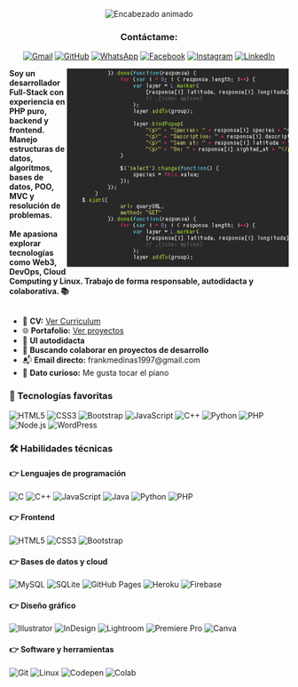 <!-- Encabezado animado -->
<div align="center">
  <img src="https://readme-typing-svg.herokuapp.com?color=%236FDA44&size=32&center=true&vCenter=true&width=600&height=50&lines=Hi+I'm+Frank+👋;Desarrollador+Full-Stack;Ingeniero+Multifuncional;Freelancer;Trabajo+en+equipo;Independiente+y+autodidacta" alt="Encabezado animado" />
</div>

<!-- Contacto -->
<div align="center">
  <h3>Contáctame:</h3>
  <p>
    <a href="mailto:frankmedinasq997@gmail.com"><img src="https://img.shields.io/badge/Gmail-%23EA4335?style=plastic&logo=gmail&logoColor=white" alt="Gmail" /></a>
    <a href="https://github.com/fmedinab" target="_blank"><img src="https://img.shields.io/badge/GitHub-%23181717?style=plastic&logo=github&logoColor=white" alt="GitHub" /></a>
    <a href="https://wa.me/932351089" target="_blank"><img src="https://img.shields.io/badge/WhatsApp-%2325D366?style=plastic&logo=whatsapp&logoColor=white" alt="WhatsApp" /></a>
    <a href="https://www.facebook.com/FranjDemoOficial" target="_blank"><img src="https://img.shields.io/badge/Facebook-%231877F2?style=plastic&logo=facebook&logoColor=white" alt="Facebook" /></a>
    <a href="https://www.instagram.com/franjdemo/" target="_blank"><img src="https://img.shields.io/badge/Instagram-%23E4405F?style=plastic&logo=instagram&logoColor=white" alt="Instagram" /></a>
    <a href="https://www.linkedin.com/in/frank-medina-bola%C3%B1os-a3a65b325/" target="_blank"><img src="https://img.shields.io/badge/LinkedIn-%230A66C2?style=plastic&logo=linkedin&logoColor=white" alt="LinkedIn" /></a>
  </p>
</div>

<!-- Acerca de mí -->
<div align="left">
  <img align="right" alt="GIF de trabajo" src="https://github.com/bhumikatewary/bhumikatewary/blob/main/giphy.gif" width="400" />
  <p>
    <strong>
      Soy un desarrollador Full-Stack con experiencia en PHP puro, backend y frontend. Manejo estructuras de datos, algoritmos, bases de datos, POO, MVC y resolución de problemas.<br><br>
      Me apasiona explorar tecnologías como Web3, DevOps, Cloud Computing y Linux. Trabajo de forma responsable, autodidacta y colaborativa. 📚<br><br>
    </strong>
  </p>

  <ul>
    <li>📄 <strong>CV:</strong> <a href="https://portfolio-xxhw.onrender.com/static/portfolio/Frank_MedinaBola%C3%83%C2%B1os_CV.d966f6218a91.pdf" target="_blank">Ver Curriculum</a></li>
    <li>🌐 <strong>Portafolio:</strong> <a href="https://portfolio-xxhw.onrender.com" target="_blank">Ver proyectos</a></li>
    <li>🎨 <strong>UI autodidacta</strong></li>
    <li>🤝 <strong>Buscando colaborar en proyectos de desarrollo</strong></li>
    <li>📬 <strong>Email directo:</strong> frankmedinas1997@gmail.com</li>
    <li>🎹 <strong>Dato curioso:</strong> Me gusta tocar el piano</li>
  </ul>
</div>

<!-- Tecnologías favoritas -->
<h3>🚀 Tecnologías favoritas</h3>
<p align="left">
  <img src="https://img.icons8.com/color/48/html-5.png" alt="HTML5" />
  <img src="https://img.icons8.com/color/48/css3.png" alt="CSS3" />
  <img src="https://img.icons8.com/color/48/bootstrap.png" alt="Bootstrap" />
  <img src="https://img.icons8.com/color/48/javascript.png" alt="JavaScript" />
  <img src="https://img.icons8.com/color/48/c-plus-plus-logo.png" alt="C++" />
  <img src="https://img.icons8.com/color/48/python.png" alt="Python" />
  <img src="https://img.icons8.com/color/48/php.png" alt="PHP" />
  <img src="https://img.icons8.com/color/48/nodejs.png" alt="Node.js" />
  <img src="https://img.icons8.com/fluency/48/wordpress.png" alt="WordPress" />
</p>

<!-- Habilidades -->
<h3>🛠️ Habilidades técnicas</h3>

<h4>👉 Lenguajes de programación</h4>
<p>
  <img src="https://img.shields.io/badge/C-%232370ED.svg?logo=c&logoColor=white" alt="C" />
  <img src="https://img.shields.io/badge/C++-%2300599C.svg?logo=c%2B%2B&logoColor=white" alt="C++" />
  <img src="https://img.shields.io/badge/JavaScript-%23F7DF1E.svg?logo=javascript&logoColor=black" alt="JavaScript" />
  <img src="https://img.shields.io/badge/Java-%23007396.svg?logo=java&logoColor=white" alt="Java" />
  <img src="https://img.shields.io/badge/Python-%2314354C.svg?logo=python&logoColor=white" alt="Python" />
  <img src="https://img.shields.io/badge/PHP-%23777BB4.svg?logo=php&logoColor=white" alt="PHP" />
</p>

<h4>👉 Frontend</h4>
<p>
  <img src="https://img.shields.io/badge/HTML5-%23E34F26.svg?logo=html5&logoColor=white" alt="HTML5" />
  <img src="https://img.shields.io/badge/CSS3-%231572B6.svg?logo=css3&logoColor=white" alt="CSS3" />
  <img src="https://img.shields.io/badge/Bootstrap-%23563D7C.svg?logo=bootstrap&logoColor=white" alt="Bootstrap" />
</p>

<h4>👉 Bases de datos y cloud</h4>
<p>
  <img src="https://img.shields.io/badge/MySQL-%2300f.svg?logo=mysql&logoColor=white" alt="MySQL" />
  <img src="https://img.shields.io/badge/SQLite-%2307405e.svg?logo=sqlite&logoColor=white" alt="SQLite" />
  <img src="https://img.shields.io/badge/GitHub Pages-%23327FC7.svg?logo=github&logoColor=white" alt="GitHub Pages" />
  <img src="https://img.shields.io/badge/Heroku-%23430098.svg?logo=heroku&logoColor=white" alt="Heroku" />
  <img src="https://img.shields.io/badge/Firebase-%23316192.svg?logo=firebase&logoColor=white" alt="Firebase" />
</p>

<h4>👉 Diseño gráfico</h4>
<p>
  <img src="https://img.shields.io/badge/Illustrator-%23FF9A00.svg?logo=adobeillustrator&logoColor=white" alt="Illustrator" />
  <img src="https://img.shields.io/badge/Indesign-%23e749a0.svg?logo=adobeindesign&logoColor=white" alt="InDesign" />
  <img src="https://img.shields.io/badge/Lightroom-%2300f.svg?logo=adobelightroom&logoColor=white" alt="Lightroom" />
  <img src="https://img.shields.io/badge/Premiere%20Pro-%2300f.svg?logo=adobepremierepro&logoColor=white" alt="Premiere Pro" />
  <img src="https://img.shields.io/badge/Canva-%2300C4CC.svg?logo=canva&logoColor=white" alt="Canva" />
</p>

<h4>👉 Software y herramientas</h4>
<p>
  <img src="https://img.shields.io/badge/Git-%23F05033.svg?logo=git&logoColor=white" alt="Git" />
  <img src="https://img.shields.io/badge/Linux-FCC624.svg?logo=linux&logoColor=black" alt="Linux" />
  <img src="https://img.shields.io/badge/CodePen-000000.svg?logo=codepen&logoColor=white" alt="Codepen" />
  <img src="https://img.shields.io/badge/Colab-%2300b56a.svg?logo=google-colab&logoColor=white" alt="Colab" />
</p>
